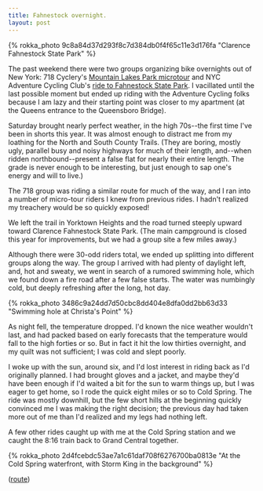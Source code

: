 ```yaml
---
title: Fahnestock overnight.
layout: post
---
```

{% rokka_photo 9c8a84d37d293f8c7d384db0f4f65c11e3d176fa "Clarence Fahnestock State Park" %}

The past weekend there were two groups organizing bike overnights out
of New York: 718 Cyclery's [Mountain Lakes Park
microtour](https://www.718tripsandtours.com/2018-microtour-1) and NYC
Adventure Cycling Club's [ride to Fahnestock State
Park](https://www.meetup.com/NYC-Adventure-Cycling-Club/events/248083728/). I
vacillated until the last possible moment but ended up riding with the
Adventure Cycling folks because I am lazy and their starting point was
closer to my apartment (at the Queens entrance to the Queensboro
Bridge).

Saturday brought nearly perfect weather, in the high 70s--the first
time I've been in shorts this year. It was almost enough to distract
me from my loathing for the North and South County Trails. (They are
boring, mostly ugly, parallel busy and noisy highways for much of
their length, and--when ridden northbound--present a false flat for
nearly their entire length. The grade is never enough to be
interesting, but just enough to sap one's energy and will to live.)

The 718 group was riding a similar route for much of the way, and I
ran into a number of micro-tour riders I knew from previous rides. I
hadn't realized my treachery would be so quickly exposed!

We left the trail in Yorktown Heights and the road turned steeply
upward toward Clarence Fahnestock State Park. (The main campground is
closed this year for improvements, but we had a group site a few miles
away.)

Although there were 30-odd riders total, we ended up splitting into
different groups along the way. The group I arrived with had plenty of
daylight left, and, hot and sweaty, we went in search of a rumored
swimming hole, which we found down a fire road after a few false
starts. The water was numbingly cold, but deeply refreshing after the
long, hot day.

{% rokka_photo 3486c9a24dd7d50cbc8dd404e8dfa0dd2bb63d33 "Swimming hole at Christa's Point" %}

As night fell, the temperature dropped. I'd known the nice weather
wouldn't last, and had packed based on early forecasts that the
temperature would fall to the high forties or so. But in fact it hit
the low thirties overnight, and my quilt was not sufficient; I was
cold and slept poorly.

I woke up with the sun, around six, and I'd lost interest in riding
back as I'd originally planned. I had brought gloves and a jacket, and
maybe they'd have been enough if I'd waited a bit for the sun to warm
things up, but I was eager to get home, so I rode the quick eight
miles or so to Cold Spring. The ride was mostly downhill, but the few
short hills at the beginning quickly convinced me I was making the
right decision; the previous day had taken more out of me than I'd
realized and my legs had nothing left.

A few other rides caught up with me at the Cold Spring station and we
caught the 8:16 train back to Grand Central together.

{% rokka_photo 2d4fcebdc53ae7a1c61daf708f6276700ba0813e "At the Cold Spring waterfront, with Storm King in the background" %}

([route](https://ridewithgps.com/trips/22108822))